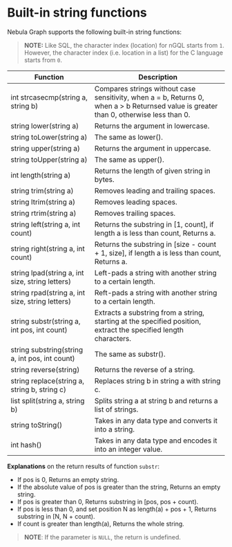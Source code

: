 # Built-in string functions

Nebula Graph supports the following built-in string functions:

> **NOTE:** Like SQL, the character index (location) for nGQL starts from `1`. However, the character index (i.e. location in a list) for the C language starts from `0`.

Function| Description |
----  |  ----|
int strcasecmp(string a, string b) | Compares strings without case sensitivity, when a = b, Returns 0, when a > b Returnsed value is greater than 0, otherwise less than 0. |
string lower(string a) | Returns the argument in lowercase. |
string toLower(string a) | The same as lower(). |
string upper(string a) | Returns the argument in uppercase. |
string toUpper(string a) | The same as upper(). |
int length(string a) | Returns the length of given string in bytes. |
string trim(string a) | Removes leading and trailing spaces. |
string ltrim(string a) | Removes leading spaces. |
string rtrim(string a) | Removes trailing spaces. |
string left(string a, int count) | Returns the substring in [1, count], if length a is less than count, Returns a. |
string right(string a, int count) | Returns the substring in [size - count + 1, size], if length a is less than count, Returns a. |
string lpad(string a, int size, string letters) | Left-pads a string with another string to a certain length.|
string rpad(string a, int size, string letters)| Reft-pads a string with another string to a certain length.  |
string substr(string a, int pos, int count) | Extracts a substring from a string, starting at the specified position, extract the specified length characters. |
string substring(string a, int pos, int count) | The same as substr(). |
string reverse(string) | Returns the reverse of a string.
string replace(string a, string b, string c) | Replaces string b in string a with string c.
list split(string a, string b) | Splits string a at string b and returns a list of strings.
string toString() | Takes in any data type and converts it into a string.
int hash() | Takes in any data type and encodes it into an integer value. |

**Explanations** on the return results of function `substr`:

- If pos is 0, Returns an empty string.
- If the absolute value of pos is greater than the string, Returns an empty string.
- If pos is greater than 0, Returns substring in [pos, pos + count).
- If pos is less than 0, and set position N as length(a) + pos + 1, Returns substring in [N, N + count).
- If count is greater than length(a), Returns the whole string.

> **NOTE**: If the parameter is `NULL`, the return is undefined.
